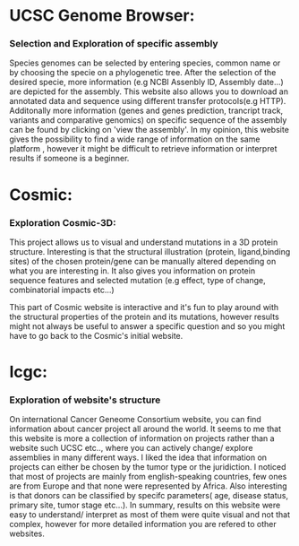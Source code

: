 
# UCSC Genome Browser:

### Selection and Exploration of specific assembly
Species genomes can be selected by entering species, common name or by choosing the specie on a phylogenetic tree.
After the selection of the desired specie, more information  (e.g NCBI Assenbly ID, Assembly date...) are depicted for the assembly. This website also allows you to download an annotated data and sequence using different transfer protocols(e.g HTTP). Additonally more information (genes and genes prediction, trancript track, variants and comparative genomics) on specific sequence of the assembly can be found by clicking on 'view the assembly'.
In my opinion, this website gives the possibility to find a wide range of information on the same platform , however it might be difficult to retrieve information or interpret results if someone is a beginner.



# Cosmic:

### Exploration Cosmic-3D:

This project allows us to visual and understand  mutations in a 3D protein structure. Interesting is that the structural illustration (protein, ligand,binding sites) of the chosen protein/gene can be manually altered depending on what you are interesting in. It also gives you information on  protein sequence features and selected mutation (e.g effect, type of change, combinatorial impacts etc...)

This part of Cosmic website is interactive and it's fun to play around with the structural properties of the protein and its mutations, however results might not always be useful to answer a specific question and so you might have to go back to the Cosmic's initial website.


# Icgc:

### Exploration of website's structure
On international Cancer Geneome Consortium website, you can find information about cancer project all around the world. It seems to me that this website is more a collection of information on projects rather than a website such UCSC etc.., where you can actively change/ explore assemblies in many different ways.
I liked the idea that information on projects can either be chosen by the tumor type or the juridiction. I noticed that most of projects are mainly from english-speaking countries, few ones are from Europe and that none were represented by Africa. Also interesting is that donors can be classified by specifc parameters( age, disease status, primary site, tumor stage etc...).
In summary, results on this website were easy to understand/ interpret as most of them were quite visual and not that complex, however for more detailed information you are refered to other websites.
